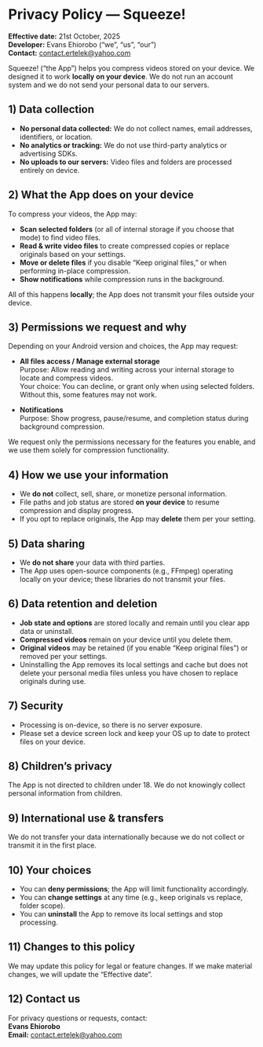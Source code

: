 # Privacy Policy — Squeeze!

**Effective date:** 21st October, 2025  
**Developer:** Evans Ehiorobo (“we”, “us”, “our”)  
**Contact:** contact.ertelek@yahoo.com

Squeeze! (“the App”) helps you compress videos stored on your device. We designed it to work **locally on your device**. We do not run an account system and we do not send your personal data to our servers.

## 1) Data collection
- **No personal data collected:** We do not collect names, email addresses, identifiers, or location.  
- **No analytics or tracking:** We do not use third-party analytics or advertising SDKs.  
- **No uploads to our servers:** Video files and folders are processed entirely on device.

## 2) What the App does on your device
To compress your videos, the App may:
- **Scan selected folders** (or all of internal storage if you choose that mode) to find video files.  
- **Read & write video files** to create compressed copies or replace originals based on your settings.  
- **Move or delete files** if you disable “Keep original files,” or when performing in-place compression.  
- **Show notifications** while compression runs in the background.

All of this happens **locally**; the App does not transmit your files outside your device.

## 3) Permissions we request and why
Depending on your Android version and choices, the App may request:

- **All files access / Manage external storage**  
  Purpose: Allow reading and writing across your internal storage to locate and compress videos.  
  Your choice: You can decline, or grant only when using selected folders. Without this, some features may not work.

- **Notifications**  
  Purpose: Show progress, pause/resume, and completion status during background compression.

We request only the permissions necessary for the features you enable, and we use them solely for compression functionality.

## 4) How we use your information
- We **do not** collect, sell, share, or monetize personal information.  
- File paths and job status are stored **on your device** to resume compression and display progress.  
- If you opt to replace originals, the App may **delete** them per your setting.

## 5) Data sharing
- We **do not share** your data with third parties.  
- The App uses open-source components (e.g., FFmpeg) operating locally on your device; these libraries do not transmit your files.

## 6) Data retention and deletion
- **Job state and options** are stored locally and remain until you clear app data or uninstall.  
- **Compressed videos** remain on your device until you delete them.  
- **Original videos** may be retained (if you enable “Keep original files”) or removed per your settings.  
- Uninstalling the App removes its local settings and cache but does not delete your personal media files unless you have chosen to replace originals during use.

## 7) Security
- Processing is on-device, so there is no server exposure.  
- Please set a device screen lock and keep your OS up to date to protect files on your device.

## 8) Children’s privacy
The App is not directed to children under 18. We do not knowingly collect personal information from children.

## 9) International use & transfers
We do not transfer your data internationally because we do not collect or transmit it in the first place.

## 10) Your choices
- You can **deny permissions**; the App will limit functionality accordingly.  
- You can **change settings** at any time (e.g., keep originals vs replace, folder scope).  
- You can **uninstall** the App to remove its local settings and stop processing.

## 11) Changes to this policy
We may update this policy for legal or feature changes. If we make material changes, we will update the “Effective date”.

## 12) Contact us
For privacy questions or requests, contact:  
**Evans Ehiorobo**  
**Email:** contact.ertelek@yahoo.com
